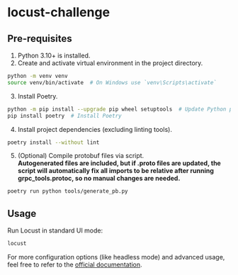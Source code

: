 # locust-challenge

## Pre-requisites
1. Python 3.10+ is installed.
2. Create and activate virtual environment in the project directory.
```bash
python -m venv venv
source venv/bin/activate  # On Windows use `venv\Scripts\activate`
```
3. Install Poetry.
```bash
python -m pip install --upgrade pip wheel setuptools  # Update Python package management tools
pip install poetry  # Install Poetry
```
4. Install project dependencies (excluding linting tools).
```bash
poetry install --without lint
```
5. (Optional) Compile protobuf files via script.  
**Autogenerated files are included, but if .proto files are updated, the script will automatically fix all imports to be relative after running grpc_tools.protoc, so no manual changes are needed.**
```bash
poetry run python tools/generate_pb.py
```

## Usage
Run Locust in standard UI mode:
```bash
locust
```
For more configuration options (like headless mode) and advanced usage, feel free to refer to the [official documentation](https://docs.locust.io/en/stable/).
